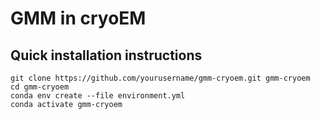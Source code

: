 # GMM in cryoEM

## Quick installation instructions

```
git clone https://github.com/yourusername/gmm-cryoem.git gmm-cryoem
cd gmm-cryoem
conda env create --file environment.yml
conda activate gmm-cryoem
```
